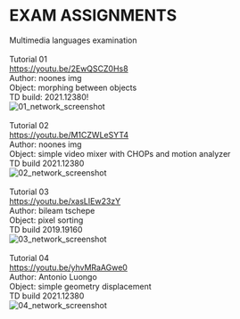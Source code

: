 # EXAM ASSIGNMENTS <br>
Multimedia languages examination <br>
<br>
Tutorial 01 <br>
https://youtu.be/2EwQSCZ0Hs8 <br>
Author: noones img <br>
Object: morphing between objects <br>
TD build: 2021.12380!<br>
![01_network_screenshot](https://user-images.githubusercontent.com/77727174/117533086-0fab6c00-afeb-11eb-9627-059f7fe1f80e.png)
<br>
<br>
Tutorial 02 <br>
https://youtu.be/M1CZWLeSYT4 <br>
Author: noones img <br>
Object: simple video mixer with CHOPs and motion analyzer <br>
TD build 2021.12380 <br>
![02_network_screenshot](https://user-images.githubusercontent.com/77727174/117533173-aed06380-afeb-11eb-8dd5-8ecaf3f9289e.png)
<br>
<br>
Tutorial 03 <br>
https://youtu.be/xasLIEw23zY <br>
Author: bileam tschepe <br>
Object: pixel sorting <br>
TD build 2019.19160 <br>
![03_network_screenshot](https://user-images.githubusercontent.com/77727174/117533286-42a22f80-afec-11eb-8e5b-d8680c6ffbf3.png)
<br>
<br>
Tutorial 04 <br>
https://youtu.be/yhvMRaAGwe0 <br>
Author: Antonio Luongo <br>
Object: simple geometry displacement  <br>
TD build 2021.12380 <br>
![04_network_screenshot](https://user-images.githubusercontent.com/77727174/117533348-9280f680-afec-11eb-950e-a209b52dbbad.png)
<br>
<br>

